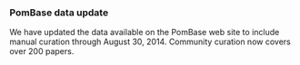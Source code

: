 ### PomBase data update

We have updated the data available on the PomBase web site to include
manual curation through August 30, 2014. Community curation now covers
over 200 papers.
